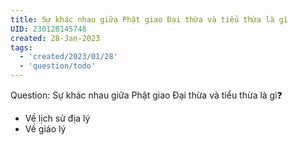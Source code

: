 ```yaml
---
title: Sự khác nhau giữa Phật giao Đại thừa và tiểu thừa là gì
UID: 230128145748
created: 28-Jan-2023
tags:
  - 'created/2023/01/28'
  - 'question/todo'
---
```

Question: Sự khác nhau giữa Phật giao Đại thừa và tiểu thừa là gì❓
- Về lịch sử địa lý
- Về giáo lý

